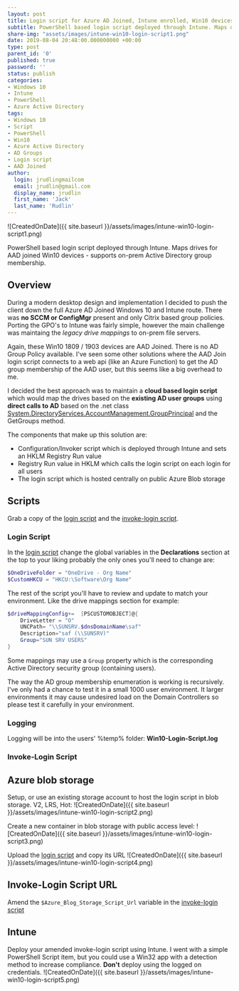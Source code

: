 ```yaml
---
layout: post
title: Login script for Azure AD Joined, Intune enrolled, Win10 devices
subtitle: PowerShell based login script deployed through Intune. Maps drives for AAD joined Win10 devices - supports AD groups.
share-img: "assets/images/intune-win10-login-script1.png"
date: 2019-08-04 20:48:00.000000000 +00:00
type: post
parent_id: '0'
published: true
password: ''
status: publish
categories:
- Windows 10
- Intune
- PowerShell
- Azure Active Directory
tags:
- Windows 10
- Script
- PowerShell
- Win10
- Azure Active Directory
- AD Groups
- Login script
- AAD Joined
author:
  login: jrudlingmailcom
  email: jrudlin@gmail.com
  display_name: jrudlin
  first_name: 'Jack'
  last_name: 'Rudlin'
---
```


![CreatedOnDate]({{ site.baseurl }}/assets/images/intune-win10-login-script1.png)

PowerShell based login script deployed through Intune. Maps drives for AAD joined Win10 devices - supports on-prem Active Directory group membership.

## Overview

During a modern desktop design and implementation I decided to push the client down the full Azure AD Joined Windows 10 and Intune route. There was **no SCCM or ConfigMgr** present and only Citrix based group policies. Porting the GPO's to Intune was fairly simple, however the main challenge was maintaing the _legacy drive mappings_ to on-prem file servers.

Again, these Win10 1809 / 1903 devices are AAD Joined. There is no AD Group Policy available. I've seen some other solutions where the AAD Join login script connects to a web api (like an Azure Function) to get the AD group membership of the AAD user, but this seems like a big overhead to me.

I decided the best approach was to maintain a **cloud based login script** which would map the drives based on the **existing AD user groups** using **direct calls to AD** based on the .net class [System.DirectoryServices.AccountManagement.GroupPrincipal](https://docs.microsoft.com/en-us/dotnet/api/system.directoryservices.accountmanagement.groupprincipal?view=netframework-4.8) and the GetGroups method.

The components that make up this solution are:

- Configuration/Invoker script which is deployed through Intune and sets an HKLM Registry Run value
- Registry Run value in HKLM which calls the login script on each login for all users
- The login script which is hosted centrally on public Azure Blob storage

## Scripts

Grab a copy of the [login script](https://github.com/jrudlin/Intune/blob/master/Win10-Login-Script.ps1) and the [invoke-login script](https://github.com/jrudlin/Intune/blob/master/Invoke-Win10-Login-Script.ps1).

### Login Script

In the [login script](https://github.com/jrudlin/Intune/blob/master/Win10-Login-Script.ps1) change the global variables in the **Declarations** section at the top to your liking probably the only ones you'll need to change are:

```powershell
$OneDriveFolder = "OneDrive - Org Name"
$CustomHKCU = "HKCU:\Software\Org Name"
```

The rest of the script you'll have to review and update to match your environment. Like the drive mappings section for example:

```powershell
$driveMappingConfig+=  [PSCUSTOMOBJECT]@{
    DriveLetter = "O"
    UNCPath= "\\SUNSRV.$dnsDomainName\saf"
    Description="saf (\\SUNSRV)"
    Group="SUN SRV USERS"
}
```

Some mappings may use a `Group` property which is the corresponding Active Directory security group (containing users).

The way the AD group membership enumeration is working is recursively. I've only had a chance to test it in a small 1000 user environment.
It larger environments it may cause undesired load on the Domain Controllers so please test it carefully in your environment.

### Logging

Logging will be into the users' %temp% folder: **Win10-Login-Script.log**

### Invoke-Login Script

## Azure blob storage

Setup, or use an existing storage account to host the login script in blob storage. V2, LRS, Hot:
![CreatedOnDate]({{ site.baseurl }}/assets/images/intune-win10-login-script2.png)

Create a new container in blob storage with public access level:
![CreatedOnDate]({{ site.baseurl }}/assets/images/intune-win10-login-script3.png)

Upload the [login script](https://github.com/jrudlin/Intune/blob/master/Win10-Login-Script.ps1) and copy its URL
![CreatedOnDate]({{ site.baseurl }}/assets/images/intune-win10-login-script4.png)

## Invoke-Login Script URL

Amend the `$Azure_Blog_Storage_Script_Url` variable in the [invoke-login script](https://github.com/jrudlin/Intune/blob/master/Invoke-Win10-Login-Script.ps1)

## Intune

Deploy your amended invoke-login script using Intune. I went with a simple PowerShell Script item, but you could use a Win32 app with a detection method to increase compliance.
**Don't** deploy using the logged on credentials.
![CreatedOnDate]({{ site.baseurl }}/assets/images/intune-win10-login-script5.png)
